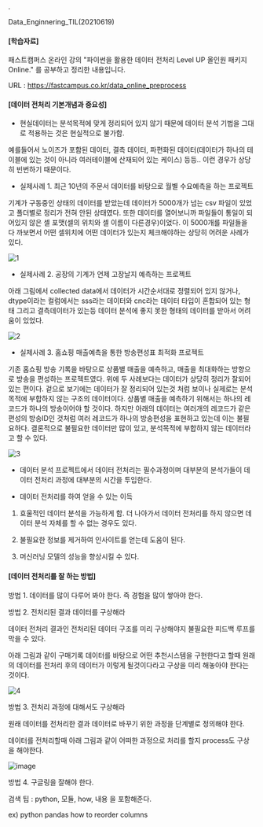 .

Data_Enginnering_TIL(20210619)

#### [학습자료]

패스트캠퍼스 온라인 강의 "파이썬을 활용한 데이터 전처리 Level UP 올인원 패키지 Online." 를 공부하고 정리한 내용입니다.

URL : https://fastcampus.co.kr/data_online_preprocess

#### [데이터 전처리 기본개념과 중요성]

- 현실데이터는 분석목적에 맞게 정리되어 있지 않기 때문에 데이터 분석 기법을 그대로 적용하는 것은 현실적으로 불가함.

예를들어서 노이즈가 포함된 데이터, 결측 데이터, 파편화된 데이터(데이터가 하나의 테이블에 있는 것이 아니라 여러테이블에 산재되어 있는 케이스) 등등.. 이런 경우가 상당히 빈번하기 때문이다.

- 실제사례 1. 최근 10년의 주문서 데이터를 바탕으로 월별 수요예측을 하는 프로젝트

기계가 구동중인 상태의 데이터를 받았는데 데이터가 5000개가 넘는 csv 파일이 있었고 폴더별로 정리가 전혀 안된 상태였다. 또한 데이터를 열어보니까 파일들이 통일이 되어있지 않은 셀 포맷(셀의 위치와 셀 이름이 다른경우)이었다. 이 5000개를 파일들을 다 까보면서 어떤 셀위치에 어떤 데이터가 있는지 체크해야하는 상당히 어려운 사례가 있다.

![1](https://user-images.githubusercontent.com/41605276/122639484-16261b00-d135-11eb-81c3-9ec4bf787aa6.PNG)

- 실제사례 2. 공장의 기계가 언제 고장날지 예측하는 프로젝트

아래 그림에서 collected data에서 데이터가 시간순서대로 정렬되어 있지 않거나, dtype이라는 컬럼에서는 sss라는 데이터와 cnc라는 데이터 타입이 혼합되어 있는 형태 그리고 결측데이터가 있는등 데이터 분석에 좋지 못한 형태의 데이터를 받아서 어려움이 있었다.

![2](https://user-images.githubusercontent.com/41605276/122639530-4ec5f480-d135-11eb-8db7-424459a20b90.png)

- 실제사례 3. 홈쇼핑 매출예측을 통한 방송편성표 최적화 프로젝트

기존 홈쇼핑 방송 기록을 바탕으로 상품별 매출을 예측하고, 매출을 최대화하는 방향으로 방송을 편성하는 프로젝트였다. 위에 두 사례보다는 데이터가 상당히 정리가 잘되어 있는 편이다. 겉으로 보기에는 데이터가 잘 정리되어 있는것 처럼 보이나 실제로는 분석목적에 부합하지 않는 구조의 데이터이다. 상품별 매출을 예측하기 위해서는 하나의 레코드가 하나의 방송이어야 할 것이다. 하지만 아래의 데이터는 여러개의 레코드가 같은 편성의 방송ID인 것처럼 여러 레코드가 하나의 방송편성을 표현하고 있는데 이는 불필요하다. 결론적으로 불필요한 데이터만 많이 있고, 분석목적에 부합하지 않는 데이터라고 할 수 있다.

![3](https://user-images.githubusercontent.com/41605276/122639672-1e328a80-d136-11eb-8be9-04439fb9ac46.PNG)

- 데이터 분석 프로젝트에서 데이터 전처리는 필수과정이며 대부분의 분석가들이 데이터 전처리 과정에 대부분의 시간을 투입한다.


- 데이터 전처리를 하여 얻을 수 있는 이득

1) 효울적인 데이터 분석을 가능하게 함. 더 나아가서 데이터 전처리를 하지 않으면 데이터 분석 자체를 할 수 없는 경우도 있다.

2) 불필요한 정보를 제거하여 인사이트를 얻는데 도움이 된다.

3) 머신러닝 모델의 성능을 향상시킬 수 있다.

#### [데이터 전처리를 잘 하는 방법]

방법 1. 데이터를 많이 다루어 봐야 한다. 즉 경험을 많이 쌓아야 한다.

방법 2. 전처리된 결과 데이터를 구상해라

데이터 전처리 결과인 전처리된 데이터 구조를 미리 구상해야지 불필요한 피드백 루프를 막을 수 있다.

아래 그림과 같이 구매기록 데이터를 바탕으로 어떤 추천시스템을 구현한다고 할때 원래의 데이터를 전처리 후의 데이터가 이렇게 될것이다라고 구상을 미리 해놓아야 한다는 것이다.

![4](https://user-images.githubusercontent.com/41605276/122640201-1de7be80-d139-11eb-85bf-a61e9e38eaac.PNG)

방법 3. 전처리 과정에 대해서도 구상해라

원래 데이터를 전처리한 결과 데이터로 바꾸기 위한 과정을 단계별로 정의해야 한다.

데이터를 전처리할때 아래 그림과 같이 어떠한 과정으로 처리를 할지 process도 구상을 해야한다.

![image](https://user-images.githubusercontent.com/41605276/122640336-05c46f00-d13a-11eb-873e-5edd5cf0ccbf.png)

방법 4. 구글링을 잘해야 한다.

검색 팁 : python, 모듈, how, 내용 을 포함해준다.

ex) python pandas how to reorder columns
